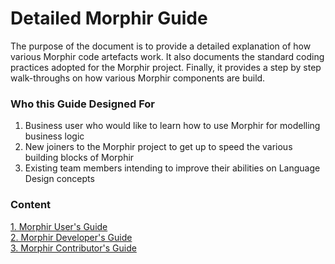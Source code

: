# Detailed Morphir Guide
The purpose of the document is to provide a detailed explanation of how various Morphir code artefacts work.
It also documents the standard coding practices adopted for the Morphir project.
Finally, it provides a step by step walk-throughs on how various Morphir components are build.

### Who this Guide Designed For
1. Business user who would like to learn how to use Morphir for modelling business logic
2. New joiners to the Morphir project to get up to speed the various building blocks of Morphir
3. Existing team members intending to improve their abilities on Language Design concepts

### Content
[1. Morphir User's Guide](https://github.com/KindsonTheGenius/morphir-elm/tree/documentation/docs/users-guide) <br>
[2. Morphir Developer's Guide](https://github.com/KindsonTheGenius/morphir-elm/blob/documentation/docs/developers-guide/README.md) <br>
[3. Morphir Contributor's Guide](https://github.com/KindsonTheGenius/morphir-elm/blob/documentation/docs/contribution-guide/README.md) <br>